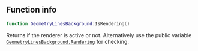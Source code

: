 ## Function info
```lua
function GeometryLinesBackground:IsRendering()
```

Returns if the renderer is active or not. Alternatively use the public variable [``GeometryLinesBackground.Rendering``](./publicvar_Rendering.md) for checking.
